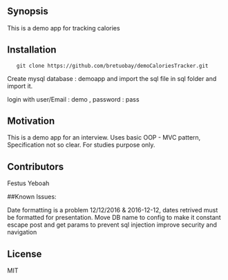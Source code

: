 ## Synopsis

This is a demo app for tracking calories

## Installation
```
   git clone https://github.com/bretuobay/demoCaloriesTracker.git
```
Create mysql database : demoapp and import the sql file in sql folder and import it.

login with user/Email : demo , password : pass

## Motivation

This is a demo app for an interview. Uses basic OOP - MVC pattern, Specification not so clear. For studies purpose only.

## Contributors

Festus Yeboah

##Known Issues:

Date formatting is a problem 12/12/2016 & 2016-12-12, dates retrived must be formatted for presentation.
Move DB name to config to make it constant
escape post and get params to prevent sql injection
improve security and navigation

## License

MIT
